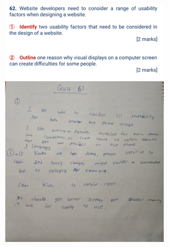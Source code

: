 ![](https://github.com/AleksandarDzudzevic/Unit-4-/blob/main/quiz062text.png)
![](https://github.com/AleksandarDzudzevic/Unit-4-/blob/main/quiz062work.jpg)
